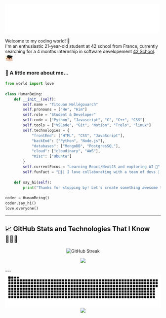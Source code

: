 <img src="./assets/intro.gif" width="500" alt="intro">

<!-- Short Introduction -->

Welcome to my coding world! 🚀
<br> I'm an enthusiastic 21-year-old student at 42 school from France, currently searching for a 4 months internship in software developement [42 School](https://42angouleme.fr/la-methode-42/). <img src="./assets/graduation.gif" width="25">

### 🌟 A little more about me...

```python
from world import love

class HumanBeing:
    def __init__(self):
        self.name = "Titouan Hellégouarch"
        self.pronouns = ["He", "Him"]
        self.role = "Student & Developer"
        self.code = ["Python", "Javascript", "C", "C++", "CSS"]
        self.tools = ["VSCode", "Git", "Notion", "Trelo", "linux"]
        self.technologies = {
            "frontEnd": ["HTML", "CSS", "JavaScript"],
            "backEnd": ["Python", "Node.js"],
            "databases": ["MongoDB", "PostgresSQL"],
            "cloud": ["cloudinary", "AWS"],
            "misc": ["Ubuntu"]
        }
        self.currentFocus = "Learning React/NextJS and exploring AI 🚀"
        self.funFact = "🤝|| I love collaborating with a team of devs ||🤝"

    def say_hi(self):
        print("Thanks for stopping by! Let's create something awesome together!")

coder = HumanBeing()
coder.say_hi()
love.everyone()
```

---

## 📈 GitHub Stats and Technologies That I Know👨🏻‍💻

<p align="center">
  <img src="https://github-readme-streak-stats-ebon-xi.vercel.app/?user=tithub4&theme=radical" alt="GitHub Streak">
</p>

<p align="center">
  <a href="https://skillicons.dev">
    <img src="https://skillicons.dev/icons?i=git,py,c,cpp,npm,css,sass,bootstrap,tailwind,html,js,ts,react,nextjs,vite,docker,firebase,aws,nodejs,prisma,mongodb,sqlite,figma,linux,md,github,gitlab,postman,vscode,django&perline=14" />
  </a>
</p>
---


<!-- Cool animation -->
<picture>
  <source
    media="(prefers-color-scheme: dark)"
    srcset="https://raw.githubusercontent.com/tithub4/tithub4/output/github-contribution-grid-snake-dark.svg"
  />
  <source
    media="(prefers-color-scheme: light)"
    srcset="https://raw.githubusercontent.com/tithub4/tithub4/output/github-contribution-grid-snake.svg"
  />
  <img
    alt="github contribution grid snake animation"
    src="https://raw.githubusercontent.com/tithub4/tithub4/output/github-contribution-grid-snake.svg"
  />
</picture>

<!--- Footer image and visitor count --->
<div align="center">
  <img src="https://profile-counter.glitch.me/tithub4/count.svg?" />
</div>
